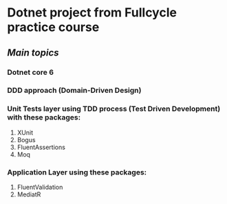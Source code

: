 # Dotnet project from Fullcycle practice course

## *Main topics*

### Dotnet core 6
### DDD approach (Domain-Driven Design)

### Unit Tests layer using TDD process (Test Driven Development) with these packages:
1. XUnit
2. Bogus
3. FluentAssertions
4. Moq

###  Application Layer using these packages:
1. FluentValidation
2. MediatR
